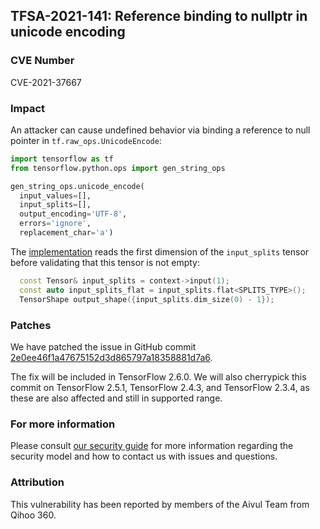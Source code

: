 ## TFSA-2021-141: Reference binding to nullptr in unicode encoding

### CVE Number
CVE-2021-37667

### Impact
An attacker can cause undefined behavior via binding a reference to null pointer
in `tf.raw_ops.UnicodeEncode`:

```python
import tensorflow as tf
from tensorflow.python.ops import gen_string_ops

gen_string_ops.unicode_encode(
  input_values=[],
  input_splits=[],
  output_encoding='UTF-8',
  errors='ignore',
  replacement_char='a')
```

The
[implementation](https://github.com/tensorflow/tensorflow/blob/460e000de3a83278fb00b61a16d161b1964f15f4/tensorflow/core/kernels/unicode_ops.cc#L533-L539)
reads the first dimension of the `input_splits` tensor before validating that
this tensor is not empty:

```cc
  const Tensor& input_splits = context->input(1);
  const auto input_splits_flat = input_splits.flat<SPLITS_TYPE>();
  TensorShape output_shape({input_splits.dim_size(0) - 1});
```

### Patches
We have patched the issue in GitHub commit
[2e0ee46f1a47675152d3d865797a18358881d7a6](https://github.com/tensorflow/tensorflow/commit/2e0ee46f1a47675152d3d865797a18358881d7a6).

The fix will be included in TensorFlow 2.6.0. We will also cherrypick this
commit on TensorFlow 2.5.1, TensorFlow 2.4.3, and TensorFlow 2.3.4, as these are
also affected and still in supported range.

### For more information
Please consult [our security
guide](https://github.com/tensorflow/tensorflow/blob/master/SECURITY.md) for
more information regarding the security model and how to contact us with issues
and questions.

### Attribution
This vulnerability has been reported by members of the Aivul Team from Qihoo
360.
